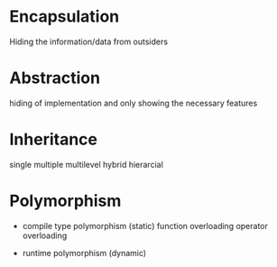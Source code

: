 # Encapsulation
Hiding the information/data from outsiders

# Abstraction
hiding of implementation and only showing the necessary features


# Inheritance
single
multiple
multilevel
hybrid
hierarcial

# Polymorphism

* compile type polymorphism (static)
function overloading
operator overloading

* runtime polymorphism (dynamic)





